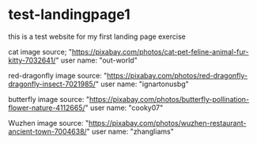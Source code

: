 # test-landingpage1
this is a test website for my first landing page exercise

cat image source; "https://pixabay.com/photos/cat-pet-feline-animal-fur-kitty-7032641/"
user name: "out-world"

red-dragonfly image source: "https://pixabay.com/photos/red-dragonfly-dragonfly-insect-7021985/"
user name: "ignartonusbg"

butterfly image source: "https://pixabay.com/photos/butterfly-pollination-flower-nature-4112665/"
user name: "cooky07"

Wuzhen image source: "https://pixabay.com/photos/wuzhen-restaurant-ancient-town-7004638/"
user name: "zhangliams"

